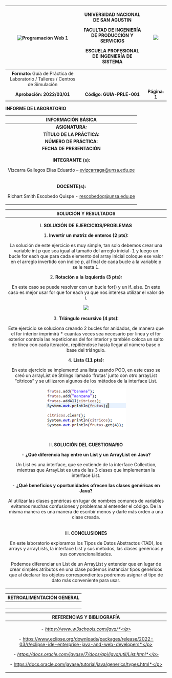 ﻿

|![Programación Web 1](1.png)|<p>**UNIVERSIDAD NACIONAL DE SAN AGUSTIN**</p><p>**FACULTAD DE INGENIERÍA DE PRODUCCIÓN Y SERVICIOS**</p><p>**ESCUELA PROFESIONAL DE INGENIERÍA DE SISTEMA**</p>|![](2.png)|
| :-: | :-: | :-: |
|**Formato:** Guía de Práctica de Laboratorio / Talleres / Centros de Simulación|
|**Aprobación:  2022/03/01**|**Código: GUIA-PRLE-001**|**Página: 1**|

**INFORME DE LABORATORIO**


|**INFORMACIÓN BÁSICA**|
| :-: |
|**ASIGNATURA:** |`	`Estructura de Datos y Algoritmos|
|**TÍTULO DE LA PRÁCTICA:** |Revisión de elementos de programación (Parte I)|
|**NÚMERO DE PRÁCTICA:**|02|**AÑO LECTIVO:**|2022 A|**NRO. SEMESTRE:**|III|
|**FECHA DE PRESENTACIÓN**|10-May-2022|**HORA DE PRESENTACIÓN**|22:50|
|<p>**INTEGRANTE (s):** </p><p>Vizcarra Gallegos Elias Eduardo – evizcarraga@unsa.edu.pe</p><p></p>|**NOTA:**||
|<p>**DOCENTE(s):**</p><p>Richart Smith Escobedo Quispe - rescobedoq@unsa.edu.pe</p><p></p>|


|**SOLUCIÓN Y RESULTADOS**|
| :-: |
|<p>I. **SOLUCIÓN DE EJERCICIOS/PROBLEMAS**</p><p>1. **Invertir un matriz de enteros (2 pts):**</p><p>La solución de este ejercicio es muy simple, tan solo debemos crear una variable int p que sea igual al tamaño del arreglo inicial-1 y luego un bucle for each que para cada elemento del array inicial coloque ese valor en el arreglo invertido con índice p, al final de cada bucle a la variable p se le resta 1.</p><p>2. **Rotación a la Izquierda (3 pts):**</p><p>En este caso se puede resolver con un bucle for() y un if..else. En este caso es mejor usar for que for each ya que nos interesa utilizar el valor de i.</p><p>![](3.png)</p><p></p><p>3. **Triángulo recursivo (4 pts):** </p><p>Este ejercicio se soluciona creando 2 bucles for anidados, de manera que el for interior imprimirá \* cuantas veces sea necesario por línea y el for exterior controla las repeticiones del for interior y también coloca un salto de línea con cada iteración, repitiéndose hasta llegar al número base o base del triángulo.</p><p>4. **Lista (11 pts):**</p><p>En este ejercicio se implementó una lista usando POO, en este caso se creó un arrayList de Strings llamado ‘frutas’ junto con otro arrayList “cítricos” y se utilizaron algunos de los métodos de la interface List.</p><p>![](4.png)</p><p> </p>|
|<p>II. **SOLUCIÓN DEL CUESTIONARIO**</p><p>- **¿Qué diferencia hay entre un List y un ArrayList en Java?**</p><p>Un List es una interface, que se extiende de la interface Collection, mientras que ArrayList es una de las 3 clases que implementan la interface List. </p><p>- **¿Qué beneficios y oportunidades ofrecen las clases genéricas en Java?**</p><p>Al utilizar las clases genéricas en lugar de nombres comunes de variables evitamos muchas confusiones y problemas al entender el código. De la misma manera es una manera de escribir menos y darle más orden a una clase creada.</p><p></p><p></p>|
|<p>III. **CONCLUSIONES**</p><p>En este laboratorio exploramos los Tipos de Datos Abstractos (TAD), los arrays y arrayLists, la interface List y sus métodos, las clases genéricas y sus convencionalidades. </p><p>Podemos diferenciar un List de un ArrayList y entender que en lugar de crear simples atributos en una clase podemos instanciar tipos genéricos que al declarar los objetos correspondientes podremos asignar el tipo de dato más conveniente para usar.</p><p></p>|


|**RETROALIMENTACIÓN GENERAL**|
| :-: |
|<p></p><p></p>|


|**REFERENCIAS Y BIBLIOGRAFÍA**|
| :-: |
|<p>*- https://www.w3schools.com/java/*</p><p>*- https://www.eclipse.org/downloads/packages/release/2022-03/r/eclipse-ide-enterprise-java-and-web-developers*</p><p>*- https://docs.oracle.com/javase/7/docs/api/java/util/List.html*</p><p>*- https://docs.oracle.com/javase/tutorial/java/generics/types.html*</p>|


